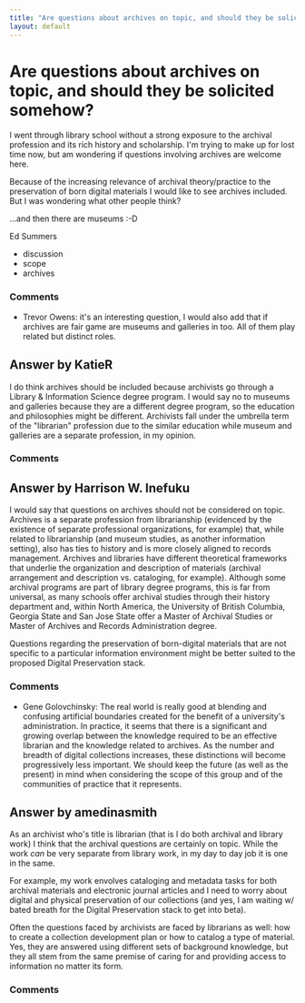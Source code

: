 ```yaml
---
title: "Are questions about archives on topic, and should they be solicited somehow?"
layout: default
---
```

Are questions about archives on topic, and should they be solicited somehow?
=====================
I went through library school without a strong exposure to the archival
profession and its rich history and scholarship. I'm trying to make up
for lost time now, but am wondering if questions involving archives are
welcome here.

Because of the increasing relevance of archival theory/practice to the
preservation of born digital materials I would like to see archives
included. But I was wondering what other people think?

...and then there are museums :-D

Ed Summers

<ul class="tags"><li class="tag">discussion</li><li class="tag">scope</li><li class="tag">archives</li></ul>

### Comments ###
* Trevor Owens: it's an interesting question, I would also add that if archives are fair
game are museums and galleries in too. All of them play related but
distinct roles.


Answer by KatieR
----------------
I do think archives should be included because archivists go through a
Library & Information Science degree program. I would say no to museums
and galleries because they are a different degree program, so the
education and philosophies might be different. Archivists fall under the
umbrella term of the "librarian" profession due to the similar education
while museum and galleries are a separate profession, in my opinion.

### Comments ###

Answer by Harrison W. Inefuku
----------------
I would say that questions on archives should not be considered on
topic. Archives is a separate profession from librarianship (evidenced
by the existence of separate professional organizations, for example)
that, while related to librarianship (and museum studies, as another
information setting), also has ties to history and is more closely
aligned to records management. Archives and libraries have different
theoretical frameworks that underlie the organization and description of
materials (archival arrangement and description vs. cataloging, for
example). Although some archival programs are part of library degree
programs, this is far from universal, as many schools offer archival
studies through their history department and, within North America, the
University of British Columbia, Georgia State and San Jose State offer a
Master of Archival Studies or Master of Archives and Records
Administration degree.

Questions regarding the preservation of born-digital materials that are
not specific to a particular information environment might be better
suited to the proposed Digital Preservation stack.

### Comments ###
* Gene Golovchinsky: The real world is really good at blending and confusing artificial
boundaries created for the benefit of a university's administration. In
practice, it seems that there is a significant and growing overlap
between the knowledge required to be an effective librarian and the
knowledge related to archives. As the number and breadth of digital
collections increases, these distinctions will become progressively less
important. We should keep the future (as well as the present) in mind
when considering the scope of this group and of the communities of
practice that it represents.

Answer by amedinasmith
----------------
As an archivist who's title is librarian (that is I do both archival and
library work) I think that the archival questions are certainly on
topic. While the work *can* be very separate from library work, in my
day to day job it is one in the same.

For example, my work envolves cataloging and metadata tasks for both
archival materials and electronic journal articles and I need to worry
about digital and physical preservation of our collections (and yes, I
am waiting w/ bated breath for the Digital Preservation stack to get
into beta).

Often the questions faced by archivists are faced by librarians as well:
how to create a collection development plan or how to catalog a type of
material. Yes, they are answered using different sets of background
knowledge, but they all stem from the same premise of caring for and
providing access to information no matter its form.

### Comments ###

